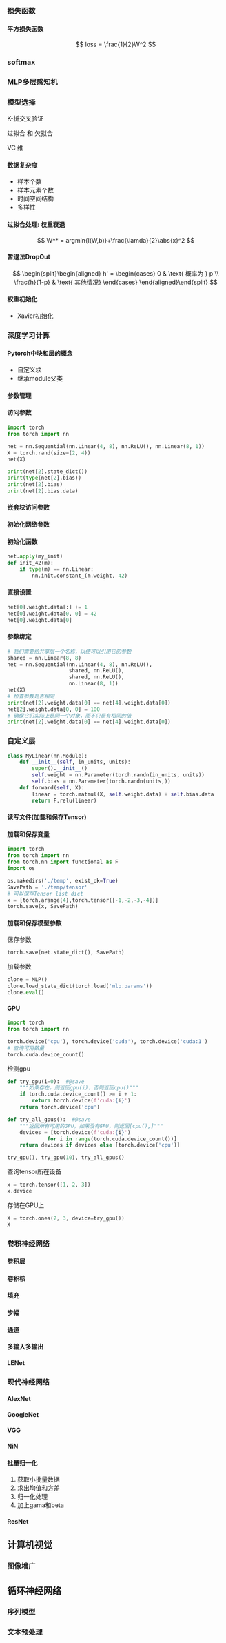 ### 损失函数

#### 平方损失函数

$$
loss = \frac{1}{2}W^2
$$



### softmax

### MLP多层感知机

### 模型选择

K-折交叉验证

过拟合 和 欠拟合

VC 维

#### 数据复杂度

* 样本个数
* 样本元素个数
* 时间空间结构
* 多样性

#### 过拟合处理: 权重衰退

$$
W^* = argmin{l(W,b)}+\frac{\lamda}{2}\abs{x}^2
$$

#### 暂退法DropOut 

$$
\begin{split}\begin{aligned}
h' =
\begin{cases}
    0 & \text{ 概率为 } p \\
    \frac{h}{1-p} & \text{ 其他情况}
\end{cases}
\end{aligned}\end{split}
$$



#### 权重初始化

* Xavier初始化

### 深度学习计算

#### Pytorch中块和层的概念

* 自定义块
* 继承module父类

#### 参数管理

#### 访问参数

```python
import torch
from torch import nn

net = nn.Sequential(nn.Linear(4, 8), nn.ReLU(), nn.Linear(8, 1))
X = torch.rand(size=(2, 4))
net(X)

print(net[2].state_dict())
print(type(net[2].bias))
print(net[2].bias)
print(net[2].bias.data)
```

#### 嵌套块访问参数

#### 初始化网络参数

#### 初始化函数

```python
net.apply(my_init)
def init_42(m):
    if type(m) == nn.Linear:
        nn.init.constant_(m.weight, 42)
```

#### 直接设置

```python
net[0].weight.data[:] += 1
net[0].weight.data[0, 0] = 42
net[0].weight.data[0]
```

#### 参数绑定

```python
# 我们需要给共享层一个名称，以便可以引用它的参数
shared = nn.Linear(8, 8)
net = nn.Sequential(nn.Linear(4, 8), nn.ReLU(),
                    shared, nn.ReLU(),
                    shared, nn.ReLU(),
                    nn.Linear(8, 1))
net(X)
# 检查参数是否相同
print(net[2].weight.data[0] == net[4].weight.data[0])
net[2].weight.data[0, 0] = 100
# 确保它们实际上是同一个对象，而不只是有相同的值
print(net[2].weight.data[0] == net[4].weight.data[0])
```

### 自定义层

```python
class MyLinear(nn.Module):
    def __init__(self, in_units, units):
        super().__init__()
        self.weight = nn.Parameter(torch.randn(in_units, units))
        self.bias = nn.Parameter(torch.randn(units,))
    def forward(self, X):
        linear = torch.matmul(X, self.weight.data) + self.bias.data
        return F.relu(linear)
```

#### 读写文件(加载和保存Tensor)

#### 加载和保存变量

```python
import torch
from torch import nn
from torch.nn import functional as F
import os

os.makedirs('./temp', exist_ok=True)
SavePath = './temp/tensor'
# 可以保存Tensor list dict
x = [torch.arange(4),torch.tensor([-1,-2,-3,-4])]
torch.save(x, SavePath)
```

#### 加载和保存模型参数

保存参数

```python
torch.save(net.state_dict(), SavePath)
```

加载参数

```python
clone = MLP()
clone.load_state_dict(torch.load('mlp.params'))
clone.eval()
```

#### GPU

```python
import torch
from torch import nn

torch.device('cpu'), torch.device('cuda'), torch.device('cuda:1')
# 查询可用数量
torch.cuda.device_count()
```

检测gpu

```python
def try_gpu(i=0):  #@save
    """如果存在，则返回gpu(i)，否则返回cpu()"""
    if torch.cuda.device_count() >= i + 1:
        return torch.device(f'cuda:{i}')
    return torch.device('cpu')

def try_all_gpus():  #@save
    """返回所有可用的GPU，如果没有GPU，则返回[cpu(),]"""
    devices = [torch.device(f'cuda:{i}')
             for i in range(torch.cuda.device_count())]
    return devices if devices else [torch.device('cpu')]

try_gpu(), try_gpu(10), try_all_gpus()
```

查询tensor所在设备

```python
x = torch.tensor([1, 2, 3])
x.device
```

存储在GPU上

```python
X = torch.ones(2, 3, device=try_gpu())
X
```

### 卷积神经网络

#### 卷积层

#### 卷积核

#### 填充

#### 步幅

#### 通道

#### 多输入多输出

#### LENet

### 现代神经网络

#### AlexNet

#### GoogleNet

#### VGG

#### NiN

#### 批量归一化

1. 获取小批量数据
2. 求出均值和方差
3. 归一化处理
4. 加上gama和beta

#### ResNet

## 计算机视觉

### 图像增广

## 循环神经网络

### 序列模型

### 文本预处理
